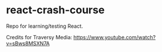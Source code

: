# react-crash-course
Repo for learning/testing React.

Credits for Traversy Media: https://www.youtube.com/watch?v=sBws8MSXN7A
